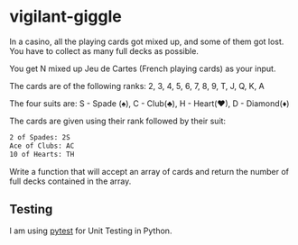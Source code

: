 # vigilant-giggle

In a casino, all the playing cards got mixed up, and some of them got lost. You have to collect as many full decks as possible.

You get N mixed up Jeu de Cartes (French playing cards) as your input. 

The cards are of the following ranks:
2, 3, 4, 5, 6, 7, 8, 9, T, J, Q, K, A

The four suits are:
S - Spade (♠), C - Club(♣), H - Heart(♥), D - Diamond(♦)

The cards are given using their rank followed by their suit:
```bash
2 of Spades: 2S
Ace of Clubs: AC
10 of Hearts: TH
```

Write a function that will accept an array of cards and return the number of full decks contained in the array.

## Testing
I am using [pytest](https://docs.pytest.org/en/latest/) for Unit Testing in Python.
